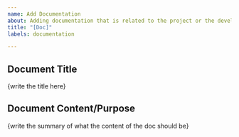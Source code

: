 ```yaml
---
name: Add Documentation
about: Adding documentation that is related to the project or the development process
title: "[Doc]"
labels: documentation

---
```


## Document Title

{write the title here}

## Document Content/Purpose

{write the summary of what the content of the doc should be}
